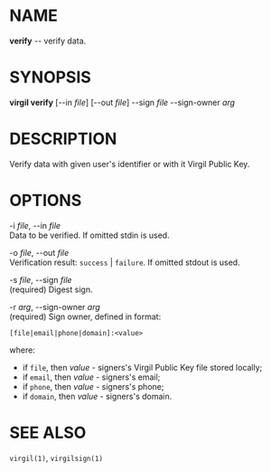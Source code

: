 NAME
====

**verify** -- verify data.

SYNOPSIS
========

**virgil verify** [--in *file*] [--out *file*] --sign *file*
--sign-owner *arg*

DESCRIPTION
===========

Verify data with given user's identifier or with it Virgil Public Key.

OPTIONS
=======

-i *file*, --in *file*  
Data to be verified. If omitted stdin is used.

-o *file*, --out *file*  
Verification result: `success` | `failure`. If omitted stdout is used.

-s *file*, --sign *file*  
(required) Digest sign.

-r *arg*, --sign-owner *arg*  
(required) Sign owner, defined in format:

    [file|email|phone|domain]:<value>

where:

-   if `file`, then *value* - signers's Virgil Public Key file stored
    locally;
-   if `email`, then *value* - signers's email;
-   if `phone`, then *value* - signers's phone;
-   if `domain`, then *value* - signers's domain.

SEE ALSO
========

`virgil(1)`, `virgilsign(1)`
